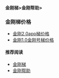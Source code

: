 #### 金刚梯>金刚帮助>
### 金刚梯价格
- [ 金刚2.0app梯价格 ](https://a2zitpro.github.io/web/kkpriceofkkvpn2.0)
- [ 金刚1.0金刚号梯价格 ](https://a2zitpro.github.io/web/kkpriceofkkvpn1.0)

#### 推荐阅读

- [金刚梯](https://a2zitpro.github.io/web/dlb)
- [金刚帮助](https://a2zitpro.github.io/web/list_helpkkvpn)
